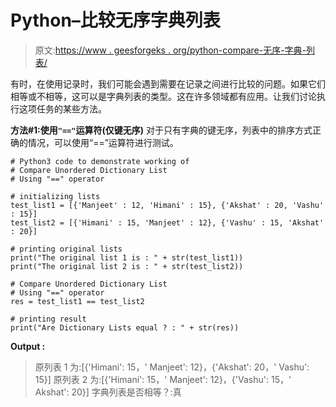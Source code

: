 # Python–比较无序字典列表

> 原文:[https://www . geesforgeks . org/python-compare-无序-字典-列表/](https://www.geeksforgeeks.org/python-compare-unordered-dictionary-list/)

有时，在使用记录时，我们可能会遇到需要在记录之间进行比较的问题。如果它们相等或不相等，这可以是字典列表的类型。这在许多领域都有应用。让我们讨论执行这项任务的某些方法。

**方法#1:使用`"=="`运算符(仅键无序)**
对于只有字典的键无序，列表中的排序方式正确的情况，可以使用“==”运算符进行测试。

```
# Python3 code to demonstrate working of 
# Compare Unordered Dictionary List
# Using "==" operator

# initializing lists
test_list1 = [{'Manjeet' : 12, 'Himani' : 15}, {'Akshat' : 20, 'Vashu' : 15}]
test_list2 = [{'Himani' : 15, 'Manjeet' : 12}, {'Vashu' : 15, 'Akshat' : 20}]

# printing original lists
print("The original list 1 is : " + str(test_list1))
print("The original list 2 is : " + str(test_list2))

# Compare Unordered Dictionary List
# Using "==" operator
res = test_list1 == test_list2

# printing result 
print("Are Dictionary Lists equal ? : " + str(res)) 
```

**Output :**

> 原列表 1 为:[{'Himani': 15，' Manjeet': 12}，{'Akshat': 20，' Vashu': 15}]
> 原列表 2 为:[{'Himani': 15，' Manjeet': 12}，{'Vashu': 15，' Akshat': 20}]
> 字典列表是否相等？:真
